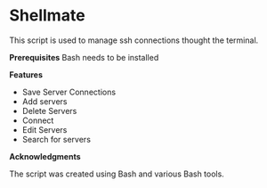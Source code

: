 # Shellmate
This script is used to manage ssh connections thought the terminal.

**Prerequisites** 
Bash needs to be installed

**Features**
* Save Server Connections
* Add servers 
* Delete Servers
* Connect
* Edit Servers
* Search for servers

**Acknowledgments**

The script was created using Bash and various Bash tools.
